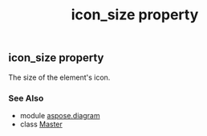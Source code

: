 ﻿---
title: icon_size property
second_title: Aspose.Diagram for Python via .NET API References
description: 
type: docs
weight: 90
url: /python-net/aspose.diagram/master/icon_size/
is_root: false
---

## icon_size property


The size of the element's icon.

### See Also
* module [aspose.diagram](../../)
* class [Master](/diagram/python-net/aspose.diagram/master)
